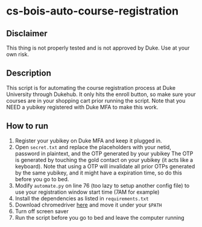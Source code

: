 # cs-bois-auto-course-registration
## Disclaimer
This thing is not properly tested and is not approved by Duke. Use at your own risk.

## Description
This script is for automating the course registration process at Duke University through Dukehub. It only hits the enroll button, so make sure your courses are in your shopping cart prior running the script.
Note that you NEED a yubikey registered with Duke MFA to make this work.

## How to run
1. Register your yubikey on Duke MFA and keep it plugged in.
2. Open `secret.txt` and replace the placeholders with your netid, password in plaintext, and the OTP generated by your yubikey
   The OTP is generated by touching the gold contact on your yubikey (it acts like a keyboard). Note that using a OTP will invalidate all prior OTPs generated by the same yubikey, and it might have a expiration time, so do this before you go to bed.
3. Modify `automate.py` on line 76 (too lazy to setup another config file) to use your registration window start time (7AM for example)
4. Install the dependencies as listed in `requirements.txt`
5. Download chromedriver [here](https://chromedriver.chromium.org/) and move it under your `$PATH`
6. Turn off screen saver
7. Run the script before you go to bed and leave the computer running
